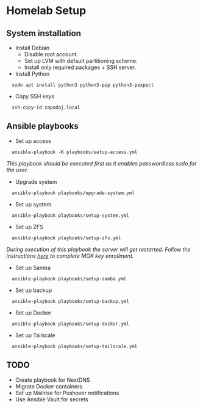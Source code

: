 # Homelab Setup

## System installation
* Install Debian
  * Disable root account.
  * Set up LVM with default partitioning scheme.
  * Install only required packages + SSH server.
* Install Python
```shell
  sudo apt install python3 python3-pip python3-pexpect
```
* Copy SSH keys
```shell
  ssh-copy-id zapodaj.local
```

## Ansible playbooks
* Set up access
```shell
  ansible-playbook -K playbooks/setup-access.yml
```
*This playbook should be executed first as it enables passwordless sudo for the user.*
* Upgrade system
```shell
  ansible-playbook playbooks/upgrade-system.yml
```
* Set up system
```shell
  ansible-playbook playbooks/setup-system.yml
```
* Set up ZFS
```shell
  ansible-playbook playbooks/setup-zfs.yml
```
*During execution of this playbook the server will get restarted. Follow the instructions [here](https://github.com/dell/dkms#secure-boot) to complete MOK key enrollment.*
* Set up Samba
```shell
  ansible-playbook playbooks/setup-samba.yml
```
* Set up backup
```shell
  ansible-playbook playbooks/setup-backup.yml
```
* Set up Docker
```shell
  ansible-playbook playbooks/setup-docker.yml
```
* Set up Tailscale
```shell
  ansible-playbook playbooks/setup-tailscale.yml
```

## TODO
* Create playbook for NextDNS
* Migrate Docker containers
* Set up Mailrise for Pushover notifications
* Use Ansible Vault for secrets

